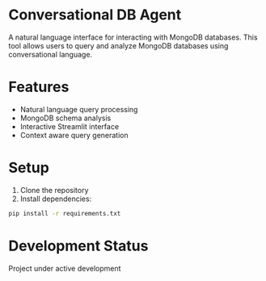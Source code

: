 # Conversational DB Agent

A natural language interface for interacting with MongoDB databases. This tool allows users to query and analyze MongoDB databases using conversational language.

# Features
- Natural language query processing
- MongoDB schema analysis
- Interactive Streamlit interface
- Context aware query generation

# Setup
1. Clone the repository
2. Install dependencies:
```bash
pip install -r requirements.txt
```

# Development Status
 Project under active development 
